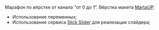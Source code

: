 ﻿Марафон по вёрстке от канала "от 0 до 1". Вёрстка макета [MartaUP](https://www.youtube.com/watch?v=e6mWQyj2wNY&list=PLN2KCaMlZNdC8eipxblUb3vqh7GuG6ElK&index=52&pp=iAQB):
* Использование переменных;
* Использование сервиса [Slick Slider](https://kenwheeler.github.io/slick/) для реализации слайдера;